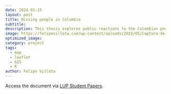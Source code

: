 ```yaml
---
date: 2024-01-15
layout: post
title: Missing people in Colombia 
subtitle: 
description: This thesis explores public reactions to the Colombian peace process via social media data, analyzing sentiment and opinion across 1.3 million user comments on 15,509 news media Facebook posts from 2020 to 2022, amidst events like the COVID-19 pandemic and unprecedented sociopolitical shifts.
image: https://felipevillota.com/wp-content/uploads/2024/05/Captura-de-pantalla-547.png
optimized_image: 
category: project
tags:
  - map
  - leaflet
  - GIS
  - R
author: Felipe Villota 
---
```


Access the document via <a href="https://lup.lub.lu.se/student-papers/search/publication/9149293" target="_blank" class="creator">LUP Student Papers</a>.

